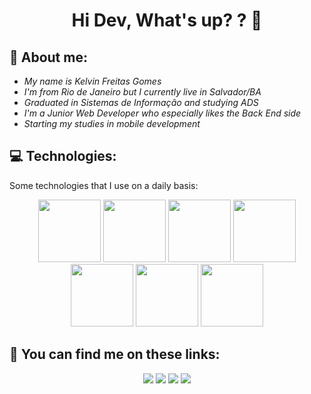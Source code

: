 <h1 align="center">Hi Dev, What's up? ? 🤚</h1>

## 👦 About me:
 - *My name is Kelvin Freitas Gomes*
 - *I'm from Rio de Janeiro but I currently live in Salvador/BA*
 - *Graduated in Sistemas de Informação and studying ADS*
 - *I'm a Junior Web Developer who especially likes the Back End side*
 - *Starting my studies in mobile development*

## 💻 Technologies:
Some technologies that I use on a daily basis:
<div align="center">
 <img src="https://cdn.jsdelivr.net/gh/devicons/devicon/icons/csharp/csharp-original.svg" width="100"/>
  <img src="https://cdn.jsdelivr.net/gh/devicons/devicon/icons/javascript/javascript-original.svg" width="100"/>
  <img src="https://cdn.jsdelivr.net/gh/devicons/devicon/icons/jquery/jquery-original-wordmark.svg" width="100"/>
  <img src="https://cdn.jsdelivr.net/gh/devicons/devicon/icons/html5/html5-original.svg" width="100"/>
  <img src="https://cdn.jsdelivr.net/gh/devicons/devicon/icons/css3/css3-original.svg" width="100"/>
  <img src="https://cdn.jsdelivr.net/gh/devicons/devicon/icons/postgresql/postgresql-original.svg" width="100"/>
  <img src="https://cdn.jsdelivr.net/gh/devicons/devicon/icons/nodejs/nodejs-original.svg" width="100"/>
</div>

## 🤝 You can find me on these links:
<div align="center">
  <a href="https://github.com/Kelvin-Freitas"><img src="https://img.shields.io/badge/-Github-%23333?style=for-the-badge&logo=github&logoColor=white" target="_blank"></a> 
  <a href="https://instagram.com/kelvin.spv" target="_blank"><img src="https://img.shields.io/badge/-Instagram-%23E4405F?style=for-the-badge&logo=instagram&logoColor=white" target="_blank"></a>   
  <a href="mailto:kelvin.arg11@gmail.com"><img src="https://img.shields.io/badge/-Gmail-ff9800?style=for-the-badge&logo=gmail&logoColor=white" target="_blank"></a>  
  <a href="https://www.linkedin.com/in/kelvin-gomes/" target="_blank"><img src="https://img.shields.io/badge/-LinkedIn-%230077B5?style=for-the-badge&logo=linkedin&logoColor=white" target="_blank"></a>  
</div>
